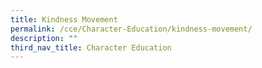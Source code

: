 ```yaml
---
title: Kindness Movement
permalink: /cce/Character-Education/kindness-movement/
description: ""
third_nav_title: Character Education
---
```

